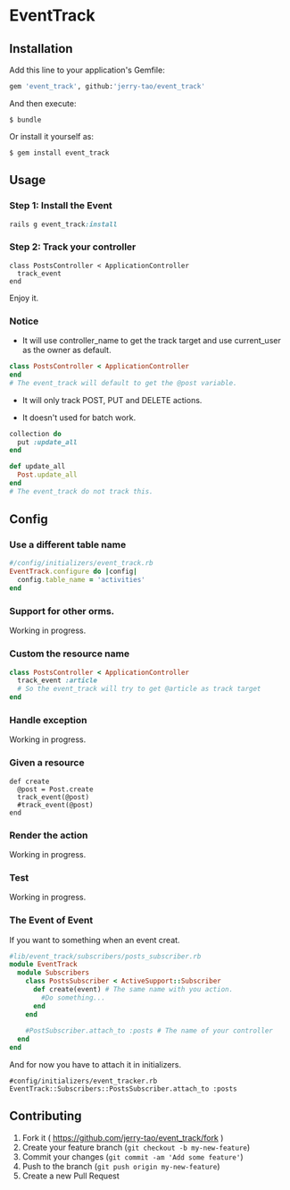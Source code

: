 # EventTrack



## Installation

Add this line to your application's Gemfile:

```ruby
gem 'event_track', github:'jerry-tao/event_track'
```

And then execute:

    $ bundle

Or install it yourself as:

    $ gem install event_track

## Usage

### Step 1: Install the Event

```ruby
rails g event_track:install 
```

### Step 2: Track your controller

```
class PostsController < ApplicationController
  track_event
end
```

Enjoy it.

### Notice

- It will use controller_name to get the track target and use current_user as the owner as default.

```ruby
class PostsController < ApplicationController
end
# The event_track will default to get the @post variable.
```

- It will only track POST, PUT and DELETE actions.

- It doesn't used for batch work.

```ruby
collection do
  put :update_all
end

def update_all
  Post.update_all
end
# The event_track do not track this.
```

## Config

### Use a different table name

```ruby
#/config/initializers/event_track.rb
EventTrack.configure do |config|
  config.table_name = 'activities'
end
```
### Support for other orms.

Working in progress.

### Custom the resource name

```ruby
class PostsController < ApplicationController
  track_event :article
  # So the event_track will try to get @article as track target 
end
```

### Handle exception

Working in progress.

### Given a resource

```
def create
  @post = Post.create
  track_event(@post)
  #track_event(@post)
end

```

### Render the action
 
Working in progress.

### Test

Working in progress.

### The Event of Event

If you want to something when an event creat.

```ruby
#lib/event_track/subscribers/posts_subscriber.rb
module EventTrack
  module Subscribers
    class PostsSubscriber < ActiveSupport::Subscriber
      def create(event) # The same name with you action.
        #Do something...
      end
    end
    
    #PostSubscriber.attach_to :posts # The name of your controller
  end
end
```

And for now you have to attach it in initializers.
```
#config/initializers/event_tracker.rb
EventTrack::Subscribers::PostsSubscriber.attach_to :posts
```

## Contributing

1. Fork it ( https://github.com/jerry-tao/event_track/fork )
2. Create your feature branch (`git checkout -b my-new-feature`)
3. Commit your changes (`git commit -am 'Add some feature'`)
4. Push to the branch (`git push origin my-new-feature`)
5. Create a new Pull Request
